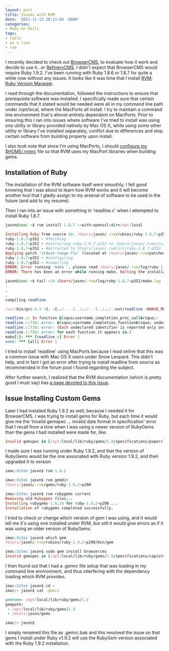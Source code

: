 ```yaml
---
layout: post
title: Issues with RVM
date: '2011-11-13 20:11:04 -0800'
categories:
- Ruby on Rails
tags:
- rails
- os x lion
- rvm
---
```


I recently decided to check out [BrowserCMS][1], to evaluate how it work and
decide to use it...or [RefineryCMS][2]. I didn't expect that BrowserCMS would
require Ruby 1.9.2. I've been running with Ruby 1.8.6 or 1.8.7 for quite a
while now without any issues. It looks like it was time that I install
[RVM: Ruby Version Manager][3].

I read through the documentation, followed the instructions to ensure that
prerequisite software was installed. I specifically made sure that certain
commands that it stated would be needed were all in my command line path under
/opt/local, where the MacPorts all install. I try to maintain a command line
environment that's almost entirely dependent on MacPorts. Prior to ensuring
this I ran into issues where software I've tried to install was using one
utility or library provided natively by Mac OS X, while using some other
utility or library I've installed separately, conflict due to differences and
stop certain software from building properly upon install.
<!--more-->

I also took note that since I'm using MacPorts, I should
[configure my $HOME/.rvmrc][4] file so that RVM uses my MacPort libraries when
building gems.

## Installation of Ruby

The installation of the RVM software itself went smoothly. I felt good knowing
that I was about to learn how RVM works and it will become another tool that I
gladly assign to my arsenal of software to be used in the future (and add to
my resume).

Then I ran into an issue with something in 'readline.c' when I attempted to
install Ruby 1.8.7.

``` ruby
jason@imac ~$ rvm install 1.8.7 --with-openssl-dir=/opt/local

Installing Ruby from source to: /Users/jason/.rvm/rubies/ruby-1.8.7-p352, this may take a while depending on your cpu(s)...
ruby-1.8.7-p352 - #fetching
ruby-1.8.7-p352 - #extracting ruby-1.8.7-p352 to /Users/jason/.rvm/src/ruby-1.8.7-p352
ruby-1.8.7-p352 - #extracted to /Users/jason/.rvm/src/ruby-1.8.7-p352
Applying patch 'stdout-rouge-fix' (located at /Users/jason/.rvm/patches/ruby/1.8.7/stdout-rouge-fix.patch)
ruby-1.8.7-p352 - #configuring
ruby-1.8.7-p352 - #compiling
ERROR: Error running 'make ', please read /Users/jason/.rvm/log/ruby-1.8.7-p352/make.log
ERROR: There has been an error while running make. Halting the installation.

jason@imac ~$ tail -10 /Users/jason/.rvm/log/ruby-1.8.7-p352/make.log
.
.
.
compiling readline

/usr/bin/gcc-4.2 -I. -I../.. -I../../. -I../.././ext/readline -DHAVE_READLINE_READLINE_H -DHAVE_READLINE_HISTORY_H -DHAVE_RL_FILENAME_COMPLETION_FUNCTION -DHAVE_RL_COMPLETION_MATCHES -DHAVE_RL_DEPREP_TERM_FUNCTION -DHAVE_RL_COMPLETION_APPEND_CHARACTER -DHAVE_RL_BASIC_WORD_BREAK_CHARACTERS -DHAVE_RL_COMPLETER_WORD_BREAK_CHARACTERS -DHAVE_RL_BASIC_QUOTE_CHARACTERS -DHAVE_RL_COMPLETER_QUOTE_CHARACTERS -DHAVE_RL_FILENAME_QUOTE_CHARACTERS -DHAVE_RL_ATTEMPTED_COMPLETION_OVER -DHAVE_RL_LIBRARY_VERSION -DHAVE_RL_EVENT_HOOK -DHAVE_RL_CLEANUP_AFTER_SIGNAL -DHAVE_REPLACE_HISTORY_ENTRY -DHAVE_REMOVE_HISTORY -I/opt/local/include -D_XOPEN_SOURCE -D_DARWIN_C_SOURCE  -I/opt/local/include -fno-common -arch x86_64 -g -Os -pipe -no-cpp-precomp  -fno-common -pipe -fno-common   -c readline.c

readline.c: In function &lsquo;username_completion_proc_call&rsquo;:
readline.c:730: error: &lsquo;username_completion_function&rsquo; undeclared (first use in this function)
readline.c:730: error: (Each undeclared identifier is reported only once
readline.c:730: error: for each function it appears in.)
make[1]: *** [readline.o] Error 1
make: *** [all] Error 1
```

I tried to install 'readline' using MacPorts because I read online that this
was a common issue with Mac OS X users under Snow Leopard. This didn't help,
and in fact I got an error after trying to install readline from source as
recommended in the forum post I found regarding the subject.

After further search, I realized that the RVM documentation (which is pretty
good I must say) has [a page devoted to this issue][5].

## Issue Installing Custom Gems

Later I had installed Ruby 1.9.2 as well, because I needed it for BrowserCMS.
I was trying to install gems for Ruby, but each time it would give me the
'Invalid gemspec ... invalid date format in specification' error that I recall
from a time when I was using a newer version of RubyGems than the gems I had
installed were made for, like:

``` ruby
Invalid gemspec in [/opt/local/lib/ruby/gems/1.8/specifications/paperclip-2.4.3.gemspec]: invalid date format in specification: "2011-10-05 00:00:00.000000000Z"
```

I made sure I was running under Ruby 1.9.2, and that the version of RubyGems
would be the one associated with Ruby version 1.9.2, and then upgraded it to
version

``` ruby
imac:Sites jason$ rvm 1.9.2

imac:Sites jason$ rvm gemdir
/Users/jason/.rvm/gems/ruby-1.9.2-p290

imac:Sites jason$ rvm rubygems current
Removing old Rubygems files...
Installing rubygems-1.8.10 for ruby-1.9.2-p290 ...
Installation of rubygems completed successfully.
```

I tried to check or change which version of gem I was using, and it would tell
me it's using one installed under RVM, but still it would give errors as if it
was using an older version of RubyGems.

``` ruby
imac:Sites jason$ which gem
/Users/jason/.rvm/rubies/ruby-1.9.2-p290/bin/gem

imac:Sites jason$ sudo gem install browsercms
Invalid gemspec in [/opt/local/lib/ruby/gems/1.8/specifications/capistrano-2.9.0.gemspec]: invalid date format in specification: "2011-09-24 00:00:00.000000000Z"
```

I then found out that I had a .gemrc file setup that was loading in my command
line environment, and thus interfering with the dependency loading which RVM
provides.

``` ruby
imac:Sites jason$ cd ~
imac:~ jason$ cat .gemrc

gemhome: /opt/local/lib/ruby/gems/1.8
gempath:
 - /opt/local/lib/ruby/gems/1.8
 - /Users/jason/gems

imac:~ jason$
```

I simply renamed this file as .gemrc.bak and this resolved the issue so that
gems I install under Ruby v1.9.2 will use the RubyGem version associated with
the Ruby 1.9.2 installation.

[1]: http://www.browsercms.org/
[2]: http://www.refinerycms.com/
[3]: https://rvm.beginrescueend.com/
[4]: https://rvm.beginrescueend.com/integration/macports/
[5]: https://rvm.beginrescueend.com/packages/readline/
